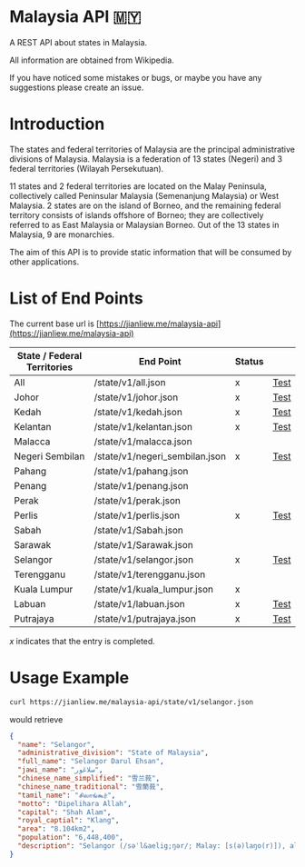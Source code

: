 # Malaysia API 🇲🇾

A REST API about states in Malaysia.

All information are obtained from Wikipedia.

If you have noticed some mistakes or bugs, or maybe you have any suggestions please create an issue.

# Introduction

The states and federal territories of Malaysia are the principal administrative divisions of Malaysia. Malaysia is a federation of 13 states (Negeri) and 3 federal territories (Wilayah Persekutuan).

11 states and 2 federal territories are located on the Malay Peninsula, collectively called Peninsular Malaysia (Semenanjung Malaysia) or West Malaysia. 2 states are on the island of Borneo, and the remaining federal territory consists of islands offshore of Borneo; they are collectively referred to as East Malaysia or Malaysian Borneo. Out of the 13 states in Malaysia, 9 are monarchies.

The aim of this API is to provide static information that will be consumed by other applications.

# List of End Points

The current base url is [https://jianliew.me/malaysia-api](https://jianliew.me/malaysia-api)

| State / Federal Territories | End Point                      | Status |                                                                        |
| --------------------------- | ------------------------------ | ------ | ---------------------------------------------------------------------- |
| All                         | /state/v1/all.json             | x      | [Test](https://jianliew.me/malaysia-api/state/v1/all.json)             |
| Johor                       | /state/v1/johor.json           | x      | [Test](https://jianliew.me/malaysia-api/state/v1/johor.json)           |
| Kedah                       | /state/v1/kedah.json           | x      | [Test](https://jianliew.me/malaysia-api/state/v1/kedah.json)           |
| Kelantan                    | /state/v1/kelantan.json        | x      | [Test](https://jianliew.me/malaysia-api/state/v1/kelantan.json)        |
| Malacca                     | /state/v1/malacca.json         |        |                                                                        |
| Negeri Sembilan             | /state/v1/negeri_sembilan.json | x      | [Test](https://jianliew.me/malaysia-api/state/v1/negeri_sembilan.json) |
| Pahang                      | /state/v1/pahang.json          |        |                                                                        |
| Penang                      | /state/v1/penang.json          |        |                                                                        |
| Perak                       | /state/v1/perak.json           |        |                                                                        |
| Perlis                      | /state/v1/perlis.json          | x      | [Test](https://jianliew.me/malaysia-api/state/v1/perlis.json)          |
| Sabah                       | /state/v1/Sabah.json           |        |                                                                        |
| Sarawak                     | /state/v1/Sarawak.json         |        |                                                                        |
| Selangor                    | /state/v1/selangor.json        | x      | [Test](https://jianliew.me/malaysia-api/state/v1/selangor.json)        |
| Terengganu                  | /state/v1/terengganu.json      |        |                                                                        |
| Kuala Lumpur                | /state/v1/kuala_lumpur.json    | x      |                                                                        |
| Labuan                      | /state/v1/labuan.json          | x      | [Test](https://jianliew.me/malaysia-api/state/v1/labuan.json)          |
| Putrajaya                   | /state/v1/putrajaya.json       | x      | [Test](https://jianliew.me/malaysia-api/state/v1/putrajaya.json)       |

_x_ indicates that the entry is completed.

# Usage Example

```bash
curl https://jianliew.me/malaysia-api/state/v1/selangor.json
```

would retrieve

```json
{
  "name": "Selangor",
  "administrative_division": "State of Malaysia",
  "full_name": "Selangor Darul Ehsan",
  "jawi_name": "سلاڠور",
  "chinese_name_simplified": "雪兰莪",
  "chinese_name_traditional": "雪蘭莪",
  "tamil_name": "சிலாங்கூர்",
  "motto": "Dipelihara Allah",
  "capital": "Shah Alam",
  "royal_captial": "Klang",
  "area": "8.104km2",
  "population": "6,448,400",
  "description": "Selangor (/səˈl&aelig;ŋər/; Malay: [s(ə)laŋo(r)]), also known by its Arabic honorific Darul Ehsan, or &quot;Abode of Sincerity&quot;, is one of the 13 states of Malaysia. It is on the west coast of Peninsular Malaysia and is bordered by Perak to the north, Pahang to the east, Negeri Sembilan to the south and the Strait of Malacca to the west. Selangor surrounds the federal territories of Kuala Lumpur and Putrajaya, both of which were previously part of it. The state capital of Selangor is Shah Alam and its royal capital is Klang. Petaling Jaya and Subang Jaya received city status in 2006 and 2019, respectively. Selangor is one of four Malaysian states that contain more than one city with official city status; the others are Sarawak, Johor, and Penang. The state of Selangor has the largest economy in Malaysia in terms of gross domestic product (GDP), with RM 239.968 billion (roughly US$55.5 billion) in 2015, comprising 22.6% of the country's GDP. It is the most developed state in Malaysia; it has good infrastructure such as highways and transport, and has the largest population in Malaysia, a high standard of living and the lowest poverty rate in the country."
}
```
